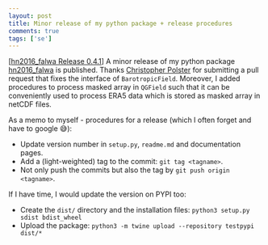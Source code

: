 ```yaml
---
layout: post
title: Minor release of my python package + release procedures
comments: true
tags: ['se']
---
```


[[hn2016_falwa Release 0.4.1](https://github.com/csyhuang/hn2016_falwa/releases/tag/0.4.1)] A minor release of my python package [hn2016_falwa](https://github.com/csyhuang/hn2016_falwa) is published. Thanks [Christopher Polster](https://github.com/chpolste) for submitting a pull request that fixes the interface of `BarotropicField`. Moreover, I added procedures to process masked array in `QGField` such that it can be conveniently used to process ERA5 data which is stored as masked array in netCDF files.

As a memo to myself - procedures for a release (which I often forget and have to google 😅):
- Update version number in `setup.py`, `readme.md` and documentation pages.
- Add a (light-weighted) tag to the commit: `git tag <tagname>`.
- Not only push the commits but also the tag by `git push origin <tagname>`.

If I have time, I would update the version on PYPI too:
- Create the `dist/` directory and the installation files: `python3 setup.py sdist bdist_wheel`
- Upload the package: `python3 -m twine upload --repository testpypi dist/*`
